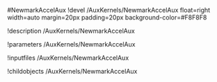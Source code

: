 <!-- MOOSE Object Documentation Stub: Remove this when content is added. -->
#NewmarkAccelAux
!devel /AuxKernels/NewmarkAccelAux float=right width=auto margin=20px padding=20px background-color=#F8F8F8

!description /AuxKernels/NewmarkAccelAux

!parameters /AuxKernels/NewmarkAccelAux

!inputfiles /AuxKernels/NewmarkAccelAux

!childobjects /AuxKernels/NewmarkAccelAux
